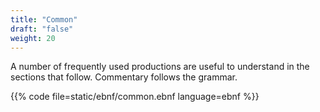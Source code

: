 ```yaml
---
title: "Common"
draft: "false"
weight: 20
---
```


A number of frequently used productions are useful to understand in the
sections that follow. Commentary follows the grammar.

{{% code file=static/ebnf/common.ebnf language=ebnf %}}



